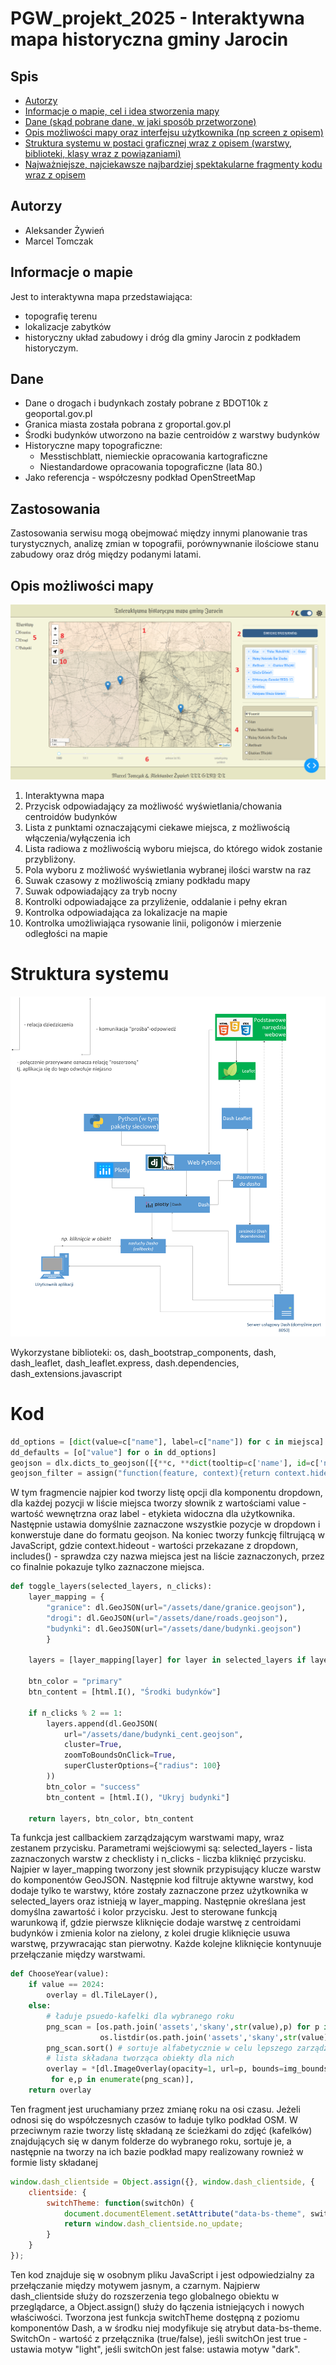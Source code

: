 # PGW_projekt_2025 - Interaktywna mapa historyczna gminy Jarocin

## Spis
* [Autorzy](#autorzy)
* [Informacje o mapie, cel i idea stworzenia mapy](#informacje-o-mapie)
* [Dane (skąd pobrane dane, w jaki sposób przetworzone)](#dane)
* [Opis możliwości mapy oraz interfejsu użytkownika (np screen z opisem)](#opis-możliwości-mapy)
* [Struktura systemu w postaci graficznej wraz z opisem (warstwy, biblioteki, klasy wraz z powiązaniami)](#struktura-systemu)
* [Najważniejsze, najciekawsze najbardziej spektakularne fragmenty kodu wraz z opisem](#kod)

## Autorzy
- Aleksander Żywień
- Marcel Tomczak

## Informacje o mapie
Jest to interaktywna mapa przedstawiająca: 
- topografię terenu
- lokalizacje zabytków
- historyczny układ zabudowy i dróg
dla gminy Jarocin z podkładem historyczym.

## Dane
- Dane o drogach i budynkach zostały pobrane z BDOT10k z geoportal.gov.pl
- Granica miasta została pobrana z groportal.gov.pl
- Środki budynków utworzono na bazie centroidów z warstwy budynków
- Historyczne mapy topograficzne:
    - Messtischblatt, niemieckie opracowania kartograficzne
    - Niestandardowe opracowania topograficzne (lata 80.)
- Jako referencja - współczesny podkład OpenStreetMap
  
## Zastosowania
Zastosowania serwisu mogą obejmować między innymi planowanie tras turystycznych, analizę zmian w topografii, porównywnanie ilościowe stanu zabudowy oraz dróg między podanymi latami.

## Opis możliwości mapy
![Podgląd mapy z numerami, które opsiują działanie strony](assets/opis_mapy.png)
1. Interaktywna mapa
2. Przycisk odpowiadający za możliwość wyświetlania/chowania centroidów budynków
3. Lista z punktami oznaczającymi ciekawe miejsca, z możliwością włączenia/wyłączenia ich
4. Lista radiowa z możliwością wyboru miejsca, do którego widok zostanie przybliżony.
5. Pola wyboru z możliwość wyświetlania wybranej ilości warstw na raz
6. Suwak czasowy z możliwością zmiany podkładu mapy
7. Suwak odpowiadający za tryb nocny
8. Kontrolki odpowiadające za przyliżenie, oddalanie i pełny ekran
9. Kontrolka odpowiadająca za lokalizacje na mapie
10. Kontrolka umożliwiająca rysowanie linii, poligonów i mierzenie odległości na mapie

# Struktura systemu
![Diagram przedstawiający architekturę i działanie systemu informatycznego w projekcie](assets/diagram_archi.png)

Wykorzystane biblioteki:
os, dash_bootstrap_components, dash, dash_leaflet, dash_leaflet.express, dash.dependencies, dash_extensions.javascript

# Kod

```python
dd_options = [dict(value=c["name"], label=c["name"]) for c in miejsca]
dd_defaults = [o["value"] for o in dd_options]
geojson = dlx.dicts_to_geojson([{**c, **dict(tooltip=c['name'], id=c['name'])} for c in miejsca])
geojson_filter = assign("function(feature, context){return context.hideout.includes(feature.properties.name);}")
```

W tym fragmencie najpier kod tworzy listę opcji dla komponentu dropdown, dla każdej pozycji w liście miejsca tworzy słownik z wartościami value - wartość wewnętrzna oraz label - etykieta widoczna dla użytkownika. Następnie ustawia domyślnie zaznaczone wszystkie pozycje w dropdown i konwerstuje dane do formatu geojson. Na koniec tworzy funkcję filtrującą w JavaScript, gdzie context.hideout - wartości przekazane z dropdown, includes() - sprawdza czy nazwa miejsca jest na liście zaznaczonych, przez co finalnie pokazuje tylko zaznaczone miejsca.


```python
def toggle_layers(selected_layers, n_clicks):
    layer_mapping = {
        "granice": dl.GeoJSON(url="/assets/dane/granice.geojson"),
        "drogi": dl.GeoJSON(url="/assets/dane/roads.geojson"),
        "budynki": dl.GeoJSON(url="/assets/dane/budynki.geojson")
        }
    
    layers = [layer_mapping[layer] for layer in selected_layers if layer in layer_mapping]
    
    btn_color = "primary"
    btn_content = [html.I(), "Środki budynków"]
    
    if n_clicks % 2 == 1:
        layers.append(dl.GeoJSON(
            url="/assets/dane/budynki_cent.geojson",
            cluster=True,
            zoomToBoundsOnClick=True,
            superClusterOptions={"radius": 100}
        ))
        btn_color = "success"
        btn_content = [html.I(), "Ukryj budynki"]
    
    return layers, btn_color, btn_content
```

Ta funkcja jest callbackiem zarządzającym warstwami mapy, wraz zestanem przycisku. Parametrami wejściowymi są: selected_layers - lista zaznaczonych warstw z checklisty i n_clicks - liczba kliknięć przycisku. Najpier w layer_mapping tworzony jest słownik przypisujący klucze warstw do komponentów GeoJSON. Następnie kod filtruje aktywne warstwy, kod dodaje tylko te warstwy, które zostały zaznaczone przez użytkownika w selected_layers oraz istnieją w layer_mapping. Następnie określana jest domyślna zawartość i kolor przycisku. Jest to sterowane funkcją warunkową if, gdzie pierwsze kliknięcie dodaje warstwę z centroidami budynków i zmienia kolor na zielony, z kolei drugie kliknięcie usuwa warstwę, przywracając stan pierwotny. Każde kolejne kliknięcie kontynuuje przełączanie między warstwami.

```python
def ChooseYear(value):
    if value == 2024:
        overlay = dl.TileLayer(),
    else:
        # ładuje psuedo-kafelki dla wybranego roku
        png_scan = [os.path.join('assets','skany',str(value),p) for p in 
                    os.listdir(os.path.join('assets','skany',str(value)))]
        png_scan.sort() # sortuje alfabetycznie w celu lepszego zarządzania
        # lista składana tworząca obiekty dla nich
        overlay = *[dl.ImageOverlay(opacity=1, url=p, bounds=img_bounds[e])
         for e,p in enumerate(png_scan)],
    return overlay
```

Ten fragment jest uruchamiany przez zmianę roku na osi czasu. Jeżeli odnosi się do współczesnych czasów to ładuje tylko podkład OSM. W przeciwnym razie tworzy listę składaną ze ścieżkami do zdjęć (kafelków) znajdujących się w danym folderze do wybranego roku, sortuje je, a następnie na tworzy na ich bazie podkład mapy realizowany rownież w formie listy składanej

```javascript
window.dash_clientside = Object.assign({}, window.dash_clientside, {
    clientside: {
        switchTheme: function(switchOn) {
            document.documentElement.setAttribute("data-bs-theme", switchOn ? "light" : "dark");
            return window.dash_clientside.no_update;
        }
    }
});
```
Ten kod znajduje się w osobnym pliku JavaScript i jest odpowiedzialny za przełączanie między motywem jasnym, a czarnym. Najpierw dash_clientside służy do rozszerzenia tego globalnego obiektu w przeglądarce, a Object.assign() służy do łączenia istniejących i nowych właściwości. Tworzona jest funkcja switchTheme dostępną z poziomu komponentów Dash, a w środku niej modyfikuje się atrybut data-bs-theme. SwitchOn - wartość z przełącznika (true/false), jeśli switchOn jest true - ustawia motyw "light", jeśli switchOn jest false: ustawia motyw "dark".





